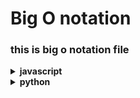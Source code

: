 # Big O notation

### this is big o notation file

<details>
<summary><b>javascript</b></summary>

```javascript
const x = 0;
for (let i of [1, 2, 3]) {
  console.log(i);
}
```

</details>

<details>
<summary><b>python</b></summary>

```python
x=[1,2,3]
for i in x:
    print(i)
```

</details>
